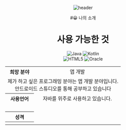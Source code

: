 <div align="center">

![header](https://capsule-render.vercel.app/api?type=waving&color=timeGradient&height=300&section=header&text=Jung%20Han%20Eol&fontSize=90)
  
#:grinning: 나의 소개

  <table align="center">
      <tr align="center">
        <th>희망 분야</th>
        <td>앱 개발</td>
      <tr align="center">
        <td colspan="2">제가 하고 싶은 프로그래밍 분야는 앱 개발 분야입니다.<br>안드로이드 스튜디오를 통해 공부하고 있습니다</td>
      </tr>
      <tr align="center">
        <th>사용언어</th>
        <td>자바를 위주로 사용하고 있습니다.</td>
      </tr>
      <tr align="center">
        <td colspan="2"><br></td>
      </tr>
      <tr align="center">
        <th>성격</th>
        <td></td>
      </tr>
      <tr align="center">
        <th>
        <td></a>
      </tr>
    
  
  
# 사용 가능한 것
![Java](https://img.shields.io/badge/java-%23ED8B00.svg?style=for-the-badge&logo=java&logoColor=white)
![Kotlin](https://img.shields.io/badge/kotlin-A8B9CC?style=for-the-badge&logo=kotlin&logoColor=7F52FF)<br>
![HTML5](https://img.shields.io/badge/HTML5-E34F26?style=for-the-badge&logo=HTML5&logoColor=white)
![Oracle](https://img.shields.io/badge/Oracle-F80000?style=for-the-badge&logo=Oracle&logoColor=white)    
  
</div>




